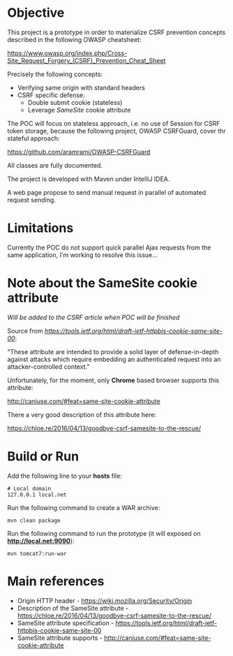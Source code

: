 # Objective

This project is a prototype in order to materialize CSRF prevention concepts described in the following OWASP cheatsheet:

https://www.owasp.org/index.php/Cross-Site_Request_Forgery_(CSRF)_Prevention_Cheat_Sheet

Precisely the following concepts:
* Verifying same origin with standard headers
* CSRF specific defense:
    * Double submit cookie (stateless)
    * Leverage *SameSite* cookie attribute

The POC will focus on stateless approach, i.e. no use of Session for CSRF token storage, because the following project, OWASP CSRFGuard, cover thr stateful approach:

https://github.com/aramrami/OWASP-CSRFGuard

All classes are fully documented.

The project is developed with Maven under IntelliJ IDEA.

A web page propose to send manual request in parallel of automated request sending.

# Limitations

Currently the POC do not support quick parallel Ajax requests from the same application, I'm working to resolve this issue...


# Note about the SameSite cookie attribute

*Will be added to the CSRF article when POC will be finished*

Source from *https://tools.ietf.org/html/draft-ietf-httpbis-cookie-same-site-00*:

"These attribute are intended to provide a solid layer of defense-in-depth against attacks which require embedding an authenticated request into an attacker-controlled context."

Unfortunately, for the moment, only **Chrome** based browser supports this attribute:

http://caniuse.com/#feat=same-site-cookie-attribute
 
There a very good description of this attribute here:

https://chloe.re/2016/04/13/goodbye-csrf-samesite-to-the-rescue/


# Build or Run

Add the following line to your **hosts** file:

```
# Local domain
127.0.0.1 local.net
```

Run the following command to create a WAR archive:
```
mvn clean package
```

Run the following command to run the prototype (it will exposed on **http://local.net:9090**):
```
mvn tomcat7:run-war
```

# Main references

* Origin HTTP header - https://wiki.mozilla.org/Security/Origin
* Description of the SameSite attribute - https://chloe.re/2016/04/13/goodbye-csrf-samesite-to-the-rescue/
* SameSite attribute specification - https://tools.ietf.org/html/draft-ietf-httpbis-cookie-same-site-00
* SameSite attribute supports - http://caniuse.com/#feat=same-site-cookie-attribute
